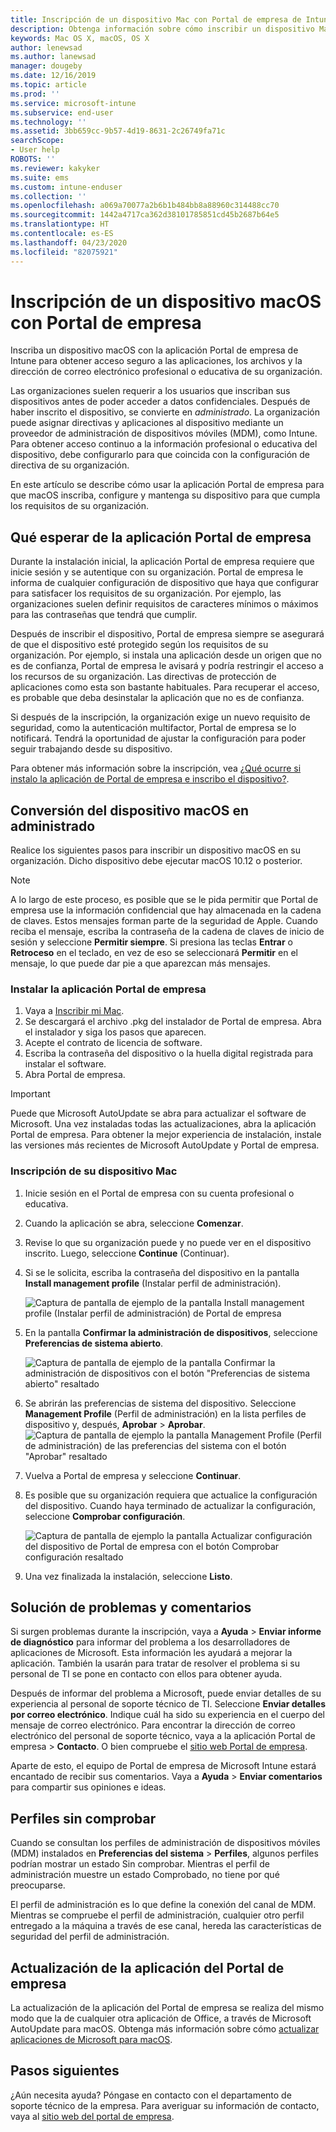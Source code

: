 ```yaml
---
title: Inscripción de un dispositivo Mac con Portal de empresa de Intune | Microsoft Docs
description: Obtenga información sobre cómo inscribir un dispositivo Mac en Intune con la aplicación Portal de empresa.
keywords: Mac OS X, macOS, OS X
author: lenewsad
ms.author: lanewsad
manager: dougeby
ms.date: 12/16/2019
ms.topic: article
ms.prod: ''
ms.service: microsoft-intune
ms.subservice: end-user
ms.technology: ''
ms.assetid: 3bb659cc-9b57-4d19-8631-2c26749fa71c
searchScope:
- User help
ROBOTS: ''
ms.reviewer: kakyker
ms.suite: ems
ms.custom: intune-enduser
ms.collection: ''
ms.openlocfilehash: a069a70077a2b6b1b484bb8a88960c314488cc70
ms.sourcegitcommit: 1442a4717ca362d38101785851cd45b2687b64e5
ms.translationtype: HT
ms.contentlocale: es-ES
ms.lasthandoff: 04/23/2020
ms.locfileid: "82075921"
---
```

# <a name="enroll-your-macos-device-using-the-company-portal-app"></a>Inscripción de un dispositivo macOS con Portal de empresa  

Inscriba un dispositivo macOS con la aplicación Portal de empresa de Intune para obtener acceso seguro a las aplicaciones, los archivos y la dirección de correo electrónico profesional o educativa de su organización.

Las organizaciones suelen requerir a los usuarios que inscriban sus dispositivos antes de poder acceder a datos confidenciales. Después de haber inscrito el dispositivo, se convierte en *administrado*. La organización puede asignar directivas y aplicaciones al dispositivo mediante un proveedor de administración de dispositivos móviles (MDM), como Intune. Para obtener acceso continuo a la información profesional o educativa del dispositivo, debe configurarlo para que coincida con la configuración de directiva de su organización.  

En este artículo se describe cómo usar la aplicación Portal de empresa para que macOS inscriba, configure y mantenga su dispositivo para que cumpla los requisitos de su organización.  


## <a name="what-to-expect-from-the-company-portal-app"></a>Qué esperar de la aplicación Portal de empresa

Durante la instalación inicial, la aplicación Portal de empresa requiere que inicie sesión y se autentique con su organización. Portal de empresa le informa de cualquier configuración de dispositivo que haya que configurar para satisfacer los requisitos de su organización. Por ejemplo, las organizaciones suelen definir requisitos de caracteres mínimos o máximos para las contraseñas que tendrá que cumplir.    

Después de inscribir el dispositivo, Portal de empresa siempre se asegurará de que el dispositivo esté protegido según los requisitos de su organización. Por ejemplo, si instala una aplicación desde un origen que no es de confianza, Portal de empresa le avisará y podría restringir el acceso a los recursos de su organización. Las directivas de protección de aplicaciones como esta son bastante habituales. Para recuperar el acceso, es probable que deba desinstalar la aplicación que no es de confianza. 

Si después de la inscripción, la organización exige un nuevo requisito de seguridad, como la autenticación multifactor, Portal de empresa se lo notificará. Tendrá la oportunidad de ajustar la configuración para poder seguir trabajando desde su dispositivo.  

Para obtener más información sobre la inscripción, vea [¿Qué ocurre si instalo la aplicación de Portal de empresa e inscribo el dispositivo?](what-happens-if-you-install-the-Company-Portal-app-and-enroll-your-device-in-intune-macos.md).  

## <a name="get-your-macos-device-managed"></a>Conversión del dispositivo macOS en administrado  
Realice los siguientes pasos para inscribir un dispositivo macOS en su organización. Dicho dispositivo debe ejecutar macOS 10.12 o posterior.   

> [!NOTE]
> A lo largo de este proceso, es posible que se le pida permitir que Portal de empresa use la información confidencial que hay almacenada en la cadena de claves. Estos mensajes forman parte de la seguridad de Apple. Cuando reciba el mensaje, escriba la contraseña de la cadena de claves de inicio de sesión y seleccione **Permitir siempre**. Si presiona las teclas **Entrar** o **Retroceso** en el teclado, en vez de eso se seleccionará **Permitir** en el mensaje, lo que puede dar pie a que aparezcan más mensajes.  

### <a name="install-company-portal-app"></a>Instalar la aplicación Portal de empresa  
1. Vaya a [Inscribir mi Mac](https://go.microsoft.com/fwlink/?linkid=853070).  
2. Se descargará el archivo .pkg del instalador de Portal de empresa. Abra el instalador y siga los pasos que aparecen. 
3. Acepte el contrato de licencia de software. 
4. Escriba la contraseña del dispositivo o la huella digital registrada para instalar el software.  
5. Abra Portal de empresa. 

> [!IMPORTANT]
> Puede que Microsoft AutoUpdate se abra para actualizar el software de Microsoft. Una vez instaladas todas las actualizaciones, abra la aplicación Portal de empresa. Para obtener la mejor experiencia de instalación, instale las versiones más recientes de Microsoft AutoUpdate y Portal de empresa.  


### <a name="enroll-your-mac"></a>Inscripción de su dispositivo Mac  


1. Inicie sesión en el Portal de empresa con su cuenta profesional o educativa.  
2. Cuando la aplicación se abra, seleccione **Comenzar**.  
3. Revise lo que su organización puede y no puede ver en el dispositivo inscrito. Luego, seleccione **Continue** (Continuar).
4.  Si se le solicita, escriba la contraseña del dispositivo en la pantalla **Install management profile** (Instalar perfil de administración).

    ![Captura de pantalla de ejemplo de la pantalla Install management profile (Instalar perfil de administración) de Portal de empresa](./media/install-management-profile-macos-1912.PNG)   
5. En la pantalla **Confirmar la administración de dispositivos**, seleccione **Preferencias de sistema abierto**.  

    ![Captura de pantalla de ejemplo de la pantalla Confirmar la administración de dispositivos con el botón "Preferencias de sistema abierto" resaltado](./media/confirm-device-management-macos-1912.PNG)  
6. Se abrirán las preferencias de sistema del dispositivo. Seleccione **Management Profile** (Perfil de administración) en la lista perfiles de dispositivo y, después, **Aprobar** > **Aprobar**.  
    ![Captura de pantalla de ejemplo la pantalla Management Profile (Perfil de administración) de las preferencias del sistema con el botón "Aprobar" resaltado](./media/management-profile-approve-macos-1912.PNG)   
1. Vuelva a Portal de empresa y seleccione **Continuar**.    
2. Es posible que su organización requiera que actualice la configuración del dispositivo. Cuando haya terminado de actualizar la configuración, seleccione **Comprobar configuración**.  

    ![Captura de pantalla de ejemplo la pantalla Actualizar configuración del dispositivo de Portal de empresa con el botón Comprobar configuración resaltado](./media/update-settings-mac-1911.PNG)  
9. Una vez finalizada la instalación, seleccione **Listo**.  


 ## <a name="troubleshooting-and-feedback"></a>Solución de problemas y comentarios   

Si surgen problemas durante la inscripción, vaya a **Ayuda** > **Enviar informe de diagnóstico** para informar del problema a los desarrolladores de aplicaciones de Microsoft. Esta información les ayudará a mejorar la aplicación. También la usarán para tratar de resolver el problema si su personal de TI se pone en contacto con ellos para obtener ayuda.  

Después de informar del problema a Microsoft, puede enviar detalles de su experiencia al personal de soporte técnico de TI. Seleccione **Enviar detalles por correo electrónico**. Indique cuál ha sido su experiencia en el cuerpo del mensaje de correo electrónico. Para encontrar la dirección de correo electrónico del personal de soporte técnico, vaya a la aplicación Portal de empresa > **Contacto**. O bien compruebe el [sitio web Portal de empresa](https://go.microsoft.com/fwlink/?linkid=2010980).  
 

Aparte de esto, el equipo de Portal de empresa de Microsoft Intune estará encantado de recibir sus comentarios. Vaya a **Ayuda** > **Enviar comentarios** para compartir sus opiniones e ideas.  

## <a name="unverified-profiles"></a>Perfiles sin comprobar  
Cuando se consultan los perfiles de administración de dispositivos móviles (MDM) instalados en **Preferencias del sistema** > **Perfiles**, algunos perfiles podrían mostrar un estado Sin comprobar. Mientras el perfil de administración muestre un estado Comprobado, no tiene por qué preocuparse.  

El perfil de administración es lo que define la conexión del canal de MDM. Mientras se compruebe el perfil de administración, cualquier otro perfil entregado a la máquina a través de ese canal, hereda las características de seguridad del perfil de administración.  

## <a name="updating-the-company-portal-app"></a>Actualización de la aplicación del Portal de empresa

La actualización de la aplicación del Portal de empresa se realiza del mismo modo que la de cualquier otra aplicación de Office, a través de Microsoft AutoUpdate para macOS. Obtenga más información sobre cómo [actualizar aplicaciones de Microsoft para macOS](https://support.office.com/article/Check-for-Office-for-Mac-updates-automatically-bfd1e497-c24d-4754-92ab-910a4074d7c1).  

## <a name="next-steps"></a>Pasos siguientes  
¿Aún necesita ayuda? Póngase en contacto con el departamento de soporte técnico de la empresa. Para averiguar su información de contacto, vaya al [sitio web del portal de empresa](https://go.microsoft.com/fwlink/?linkid=2010980).  


